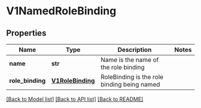 # V1NamedRoleBinding

## Properties
Name | Type | Description | Notes
------------ | ------------- | ------------- | -------------
**name** | **str** | Name is the name of the role binding | 
**role_binding** | [**V1RoleBinding**](V1RoleBinding.md) | RoleBinding is the role binding being named | 

[[Back to Model list]](../README.md#documentation-for-models) [[Back to API list]](../README.md#documentation-for-api-endpoints) [[Back to README]](../README.md)


